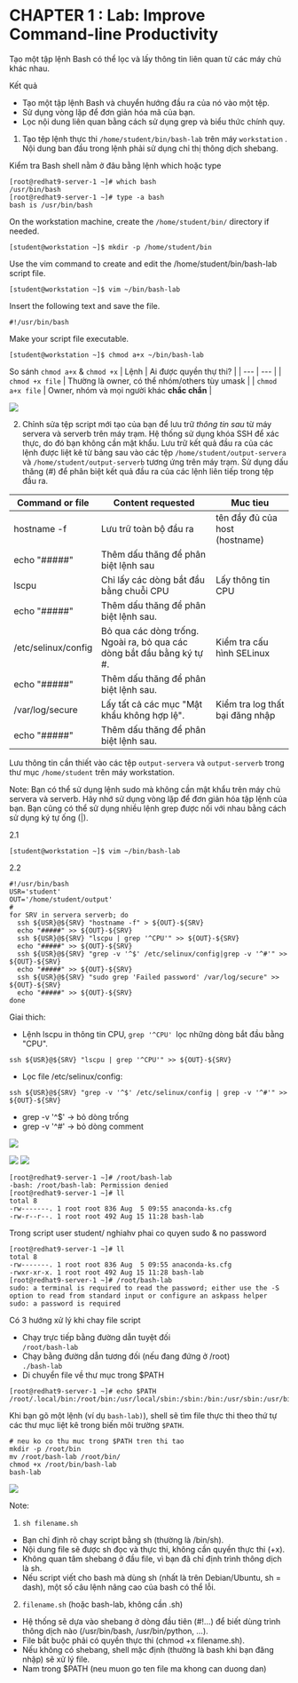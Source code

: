 # CHAPTER 1 : Lab: Improve Command-line Productivity

Tạo một tập lệnh Bash có thể lọc và lấy thông tin liên quan từ các máy chủ khác nhau.

Kết quả
- Tạo một tập lệnh Bash và chuyển hướng đầu ra của nó vào một tệp.
- Sử dụng vòng lặp để đơn giản hóa mã của bạn.
- Lọc nội dung liên quan bằng cách sử dụng grep và biểu thức chính quy.

1. Tạo tệp lệnh thực thi `/home/student/bin/bash-lab` trên máy `workstation` . Nội dung ban đầu trong lệnh phải sử dụng chỉ thị thông dịch shebang.

Kiểm tra Bash shell nằm ở đâu bằng lệnh which hoặc type
```
[root@redhat9-server-1 ~]# which bash
/usr/bin/bash
[root@redhat9-server-1 ~]# type -a bash
bash is /usr/bin/bash

```
On the workstation machine, create the `/home/student/bin/` directory if needed.
```
[student@workstation ~]$ mkdir -p /home/student/bin
```
Use the vim command to create and edit the /home/student/bin/bash-lab script file.
```
[student@workstation ~]$ vim ~/bin/bash-lab
```
Insert the following text and save the file.
```
#!/usr/bin/bash
```
Make your script file executable.
```
[student@workstation ~]$ chmod a+x ~/bin/bash-lab
```
So sánh `chmod a+x` & `chmod +x`
| Lệnh | Ai được quyền thự thi?  |
| --- | --- |
| `chmod +x file`  | Thường là owner, có thể nhóm/others tùy umask |
| `chmod a+x file` | Owner, nhóm và mọi người khác **chắc chắn**   |

![](../pic/38.png)

2. Chỉnh sửa tệp script mới tạo của bạn để lưu trữ *thông tin sau* từ máy servera và serverb trên máy trạm. Hệ thống sử dụng khóa SSH để xác thực, do đó bạn không cần mật khẩu. Lưu trữ kết quả đầu ra của các lệnh được liệt kê từ bảng sau vào các tệp `/home/student/output-servera` và `/home/student/output-serverb` tương ứng trên máy trạm. Sử dụng dấu thăng (#) để phân biệt kết quả đầu ra của các lệnh liên tiếp trong tệp đầu ra.

Command or file	| Content requested | Muc tieu
---|---|---
hostname -f | Lưu trữ toàn bộ đầu ra| tên đầy đủ của host (hostname)
echo "#####"| Thêm dấu thăng để phân biệt lệnh sau
lscpu| Chỉ lấy các dòng bắt đầu bằng chuỗi CPU| Lấy thông tin CPU  
echo "#####" | Thêm dấu thăng để phân biệt lệnh sau.
/etc/selinux/config | Bỏ qua các dòng trống. Ngoài ra, bỏ qua các dòng bắt đầu bằng ký tự #. | Kiểm tra cấu hình SELinux
echo "#####" | Thêm dấu thăng để phân biệt lệnh sau.  
/var/log/secure | Lấy tất cả các mục "Mật khẩu không hợp lệ". | Kiểm tra log thất bại đăng nhập
echo "#####" |Thêm dấu thăng để phân biệt lệnh sau.

Lưu thông tin cần thiết vào các tệp `output-servera` và `output-serverb` trong thư mục `/home/student` trên máy workstation.

Note: Bạn có thể sử dụng lệnh sudo mà không cần mật khẩu trên máy chủ servera và serverb. Hãy nhớ sử dụng vòng lặp để đơn giản hóa tập lệnh của bạn. Bạn cũng có thể sử dụng nhiều lệnh grep được nối với nhau bằng cách sử dụng ký tự ống (|).

2.1 
```
[student@workstation ~]$ vim ~/bin/bash-lab
```
2.2 
```
#!/usr/bin/bash
USR='student'
OUT='/home/student/output'
#
for SRV in servera serverb; do
  ssh ${USR}@${SRV} "hostname -f" > ${OUT}-${SRV}
  echo "#####" >> ${OUT}-${SRV}
  ssh ${USR}@${SRV} "lscpu | grep '^CPU'" >> ${OUT}-${SRV}
  echo "#####" >> ${OUT}-${SRV}
  ssh ${USR}@${SRV} "grep -v '^$' /etc/selinux/config|grep -v '^#'" >> ${OUT}-${SRV}
  echo "#####" >> ${OUT}-${SRV}
  ssh ${USR}@${SRV} "sudo grep 'Failed password' /var/log/secure" >> ${OUT}-${SRV}
  echo "#####" >> ${OUT}-${SRV}
done
```
Giai thich:  

- Lệnh lscpu in thông tin CPU, `grep '^CPU' `lọc những dòng bắt đầu bằng "CPU".  

`ssh ${USR}@${SRV} "lscpu | grep '^CPU'" >> ${OUT}-${SRV}`    
- Lọc file /etc/selinux/config:  

`ssh ${USR}@${SRV} "grep -v '^$' /etc/selinux/config | grep -v '^#'" >> ${OUT}-${SRV}`

- grep -v '^$' → bỏ dòng trống
- grep -v '^#' → bỏ dòng comment

![](../pic/41.png)

![](../pic/39.png)
![](../pic/40.png)   


```
[root@redhat9-server-1 ~]# /root/bash-lab
-bash: /root/bash-lab: Permission denied
[root@redhat9-server-1 ~]# ll
total 8
-rw-------. 1 root root 836 Aug  5 09:55 anaconda-ks.cfg
-rw-r--r--. 1 root root 492 Aug 15 11:28 bash-lab
```
Trong script user student/ nghiahv phai co quyen sudo & no password
```
[root@redhat9-server-1 ~]# ll
total 8
-rw-------. 1 root root 836 Aug  5 09:55 anaconda-ks.cfg
-rwxr-xr-x. 1 root root 492 Aug 15 11:28 bash-lab
[root@redhat9-server-1 ~]# /root/bash-lab
sudo: a terminal is required to read the password; either use the -S option to read from standard input or configure an askpass helper
sudo: a password is required

```
Có 3 hướng xử lý khi chay file script
- Chạy trực tiếp bằng đường dẫn tuyệt đối  
`/root/bash-lab`
- Chạy bằng đường dẫn tương đối (nếu đang đứng ở /root)   
`./bash-lab`
- Di chuyển file về thư mục trong $PATH 
```
[root@redhat9-server-1 ~]# echo $PATH
/root/.local/bin:/root/bin:/usr/local/sbin:/sbin:/bin:/usr/sbin:/usr/bin
```
Khi bạn gõ một lệnh (ví dụ `bash-lab)`), shell sẽ tìm file thực thi theo thứ tự các thư mục liệt kê trong biến môi trường `$PATH`.
```
# neu ko co thu muc trong $PATH tren thi tao
mkdir -p /root/bin
mv /root/bash-lab /root/bin/
chmod +x /root/bin/bash-lab
bash-lab
```

![](../pic/42.png)

Note:
1. `sh filename.sh`
- Bạn chỉ định rõ chạy script bằng sh (thường là /bin/sh).
- Nội dung file sẽ được sh đọc và thực thi, không cần quyền thực thi (+x).
- Không quan tâm shebang ở đầu file, vì bạn đã chỉ định trình thông dịch là sh.
- Nếu script viết cho bash mà dùng sh (nhất là trên Debian/Ubuntu, sh = dash), một số câu lệnh nâng cao của bash có thể lỗi.

2. `filename.sh` (hoặc bash-lab, không cần .sh)
- Hệ thống sẽ dựa vào shebang ở dòng đầu tiên (#!...) để biết dùng trình thông dịch nào (/usr/bin/bash, /usr/bin/python, …).
- File bắt buộc phải có quyền thực thi (chmod +x filename.sh).
- Nếu không có shebang, shell mặc định (thường là bash khi bạn đăng nhập) sẽ xử lý file.
- Nam trong $PATH (neu muon go ten file ma khong can duong dan)